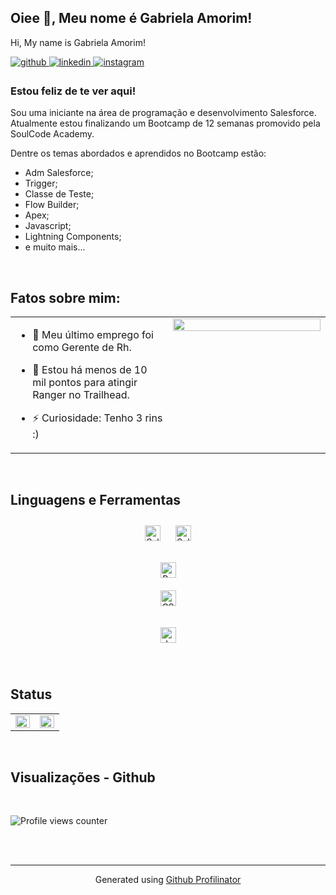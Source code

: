 ## Oiee 👋, Meu nome é Gabriela Amorim!
Hi, My name is Gabriela Amorim!
  

<a href="https://github.com/GabiAmorim-lobo" target="_blank">
<img src=https://img.shields.io/badge/github-%2324292e.svg?&style=for-the-badge&logo=github&logoColor=white alt=github style="margin-bottom: 5px;" />
</a>
<a href="https://linkedin.com/in/gabriela-rodrigues-amorim" target="_blank">
<img src=https://img.shields.io/badge/linkedin-%231E77B5.svg?&style=for-the-badge&logo=linkedin&logoColor=white alt=linkedin style="margin-bottom: 5px;" />
</a>
<a href="https://instagram.com/gabizinharamorim" target="_blank">
<img src=https://img.shields.io/badge/instagram-%23000000.svg?&style=for-the-badge&logo=instagram&logoColor=white alt=instagram style="margin-bottom: 5px;" />
</a>  
  



### Estou feliz de te ver aqui!  
Sou uma iniciante na área de programação e desenvolvimento Salesforce. Atualmente estou finalizando um Bootcamp de 12 semanas promovido pela SoulCode Academy.

Dentre os temas abordados e aprendidos no Bootcamp estão:
- Adm Salesforce;
- Trigger;
- Classe de Teste;
- Flow Builder;
- Apex;
- Javascript;
- Lightning Components;
- e muito mais...
  
<br/>  


## Fatos sobre mim:  
<table><tr><td valign="top" width="50%">

- 🔭 Meu último emprego foi como Gerente de Rh. 
  

- 🌱 Estou há menos de 10 mil pontos para atingir Ranger no Trailhead.  
  

- ⚡ Curiosidade: Tenho 3 rins :) 


</td><td valign="top" width="50%">

<div align="center">
<img src="https://rishavanand.github.io/static/images/greetings.gif" align="center" style="width: 100%" />
</div>  


</td></tr></table>  

<br/>  


## Linguagens e Ferramentas 
<div align="center">  
<a href="https:www.salesforce.com" target="_blank"><img style="margin: 10px" src="https://logodownload.org/wp-content/uploads/2020/04/salesforce-logo.png" alt="Salesforce" height="25" /></a>  
<a href="https:www.salesforce.com" target="_blank"><img style="margin: 10px" src="https://salesforce-lightning-web-components-lwc-library.valhos.com/resources/lwc.png" alt="Salesforce" height="25" /></a>   

<a href="https://getbootstrap.com/docs/3.4/javascript/" target="_blank"><img style="margin: 10px" src="https://profilinator.rishav.dev/skills-assets/bootstrap-plain.svg" alt="Bootstrap" height="25" /></a>  
<a href="https://www.w3schools.com/css/" target="_blank"><img style="margin: 10px" src="https://profilinator.rishav.dev/skills-assets/css3-original-wordmark.svg" alt="CSS3" height="25" /></a>  
 
<a href="https://www.javascript.com/" target="_blank"><img style="margin: 10px" src="https://profilinator.rishav.dev/skills-assets/javascript-original.svg" alt="JavaScript" height="25" /></a>  

</div>  

<br/>  

## Status 
<table><tr><td valign="top" width="50%">

<img src="https://github-readme-stats.vercel.app/api?username=GabiAmorim-lobo&show_icons=true&count_private=true&hide_border=true" align="left" style="width: 100%" />

</td><td valign="top" width="50%">

<img src="https://github-readme-stats.vercel.app/api/top-langs/?username=GabiAmorim-lobo&hide_border=true&layout=compact" align="left" style="width: 100%" />

</td></tr></table>  

<br/>  

## Visualizações - Github 

<br/>  

![Profile views counter](https://komarev.com/ghpvc/?username=GabiAmorim-lobo&&style=flat-square)    
  

<br/>  


<br />

----
<div align="center">Generated using <a href="https://profilinator.rishav.dev/" target="_blank">Github Profilinator</a></div>
